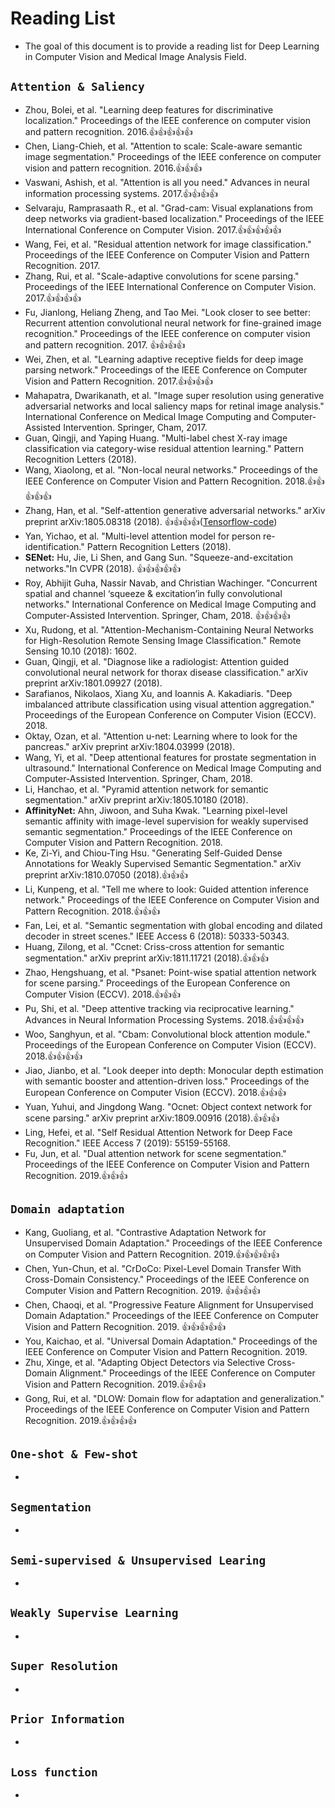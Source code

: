 # Reading List
* The goal of this document is to provide a reading list for Deep Learning in Computer Vision and Medical Image Analysis Field.

## `Attention & Saliency`
* Zhou, Bolei, et al. "Learning deep features for discriminative localization." Proceedings of the IEEE conference on computer vision and pattern recognition. 2016.👍👍👍👍👍
* Chen, Liang-Chieh, et al. "Attention to scale: Scale-aware semantic image segmentation." Proceedings of the IEEE conference on computer vision and pattern recognition. 2016.👍👍👍
* Vaswani, Ashish, et al. "Attention is all you need." Advances in neural information processing systems. 2017.👍👍👍👍
* Selvaraju, Ramprasaath R., et al. "Grad-cam: Visual explanations from deep networks via gradient-based localization." Proceedings of the IEEE International Conference on Computer Vision. 2017.👍👍👍👍👍
* Wang, Fei, et al. "Residual attention network for image classification." Proceedings of the IEEE Conference on Computer Vision and Pattern Recognition. 2017.
* Zhang, Rui, et al. "Scale-adaptive convolutions for scene parsing." Proceedings of the IEEE International Conference on Computer Vision. 2017.👍👍👍👍
* Fu, Jianlong, Heliang Zheng, and Tao Mei. "Look closer to see better: Recurrent attention convolutional neural network for fine-grained image recognition." Proceedings of the IEEE conference on computer vision and pattern recognition. 2017. 👍👍👍👍
* Wei, Zhen, et al. "Learning adaptive receptive fields for deep image parsing network." Proceedings of the IEEE Conference on Computer Vision and Pattern Recognition. 2017.👍👍👍👍
* Mahapatra, Dwarikanath, et al. "Image super resolution using generative adversarial networks and local saliency maps for retinal image analysis." International Conference on Medical Image Computing and Computer-Assisted Intervention. Springer, Cham, 2017.
* Guan, Qingji, and Yaping Huang. "Multi-label chest X-ray image classification via category-wise residual attention learning." Pattern Recognition Letters (2018).
* Wang, Xiaolong, et al. "Non-local neural networks." Proceedings of the IEEE Conference on Computer Vision and Pattern Recognition. 2018.👍👍👍👍👍
* Zhang, Han, et al. "Self-attention generative adversarial networks." arXiv preprint arXiv:1805.08318 (2018). 👍👍👍👍([Tensorflow-code](https://github.com/taki0112/Self-Attention-GAN-Tensorflow))
* Yan, Yichao, et al. "Multi-level attention model for person re-identification." Pattern Recognition Letters (2018). 
* **SENet:** Hu, Jie, Li Shen, and Gang Sun. "Squeeze-and-excitation networks."In CVPR (2018). 👍👍👍👍👍
* Roy, Abhijit Guha, Nassir Navab, and Christian Wachinger. "Concurrent spatial and channel ‘squeeze & excitation’in fully convolutional networks." International Conference on Medical Image Computing and Computer-Assisted Intervention. Springer, Cham, 2018. 👍👍👍👍
* Xu, Rudong, et al. "Attention-Mechanism-Containing Neural Networks for High-Resolution Remote Sensing Image Classification." Remote Sensing 10.10 (2018): 1602.
* Guan, Qingji, et al. "Diagnose like a radiologist: Attention guided convolutional neural network for thorax disease classification." arXiv preprint arXiv:1801.09927 (2018).
* Sarafianos, Nikolaos, Xiang Xu, and Ioannis A. Kakadiaris. "Deep imbalanced attribute classification using visual attention aggregation." Proceedings of the European Conference on Computer Vision (ECCV). 2018.
* Oktay, Ozan, et al. "Attention u-net: Learning where to look for the pancreas." arXiv preprint arXiv:1804.03999 (2018).
* Wang, Yi, et al. "Deep attentional features for prostate segmentation in ultrasound." International Conference on Medical Image Computing and Computer-Assisted Intervention. Springer, Cham, 2018.
* Li, Hanchao, et al. "Pyramid attention network for semantic segmentation." arXiv preprint arXiv:1805.10180 (2018).
* **AffinityNet:** Ahn, Jiwoon, and Suha Kwak. "Learning pixel-level semantic affinity with image-level supervision for weakly supervised semantic segmentation." Proceedings of the IEEE Conference on Computer Vision and Pattern Recognition. 2018.
* Ke, Zi-Yi, and Chiou-Ting Hsu. "Generating Self-Guided Dense Annotations for Weakly Supervised Semantic Segmentation." arXiv preprint arXiv:1810.07050 (2018).👍👍👍
* Li, Kunpeng, et al. "Tell me where to look: Guided attention inference network." Proceedings of the IEEE Conference on Computer Vision and Pattern Recognition. 2018.👍👍👍
* Fan, Lei, et al. "Semantic segmentation with global encoding and dilated decoder in street scenes." IEEE Access 6 (2018): 50333-50343.
* Huang, Zilong, et al. "Ccnet: Criss-cross attention for semantic segmentation." arXiv preprint arXiv:1811.11721 (2018).👍👍👍
* Zhao, Hengshuang, et al. "Psanet: Point-wise spatial attention network for scene parsing." Proceedings of the European Conference on Computer Vision (ECCV). 2018.👍👍👍
* Pu, Shi, et al. "Deep attentive tracking via reciprocative learning." Advances in Neural Information Processing Systems. 2018.👍👍👍👍
* Woo, Sanghyun, et al. "Cbam: Convolutional block attention module." Proceedings of the European Conference on Computer Vision (ECCV). 2018.👍👍👍👍
* Jiao, Jianbo, et al. "Look deeper into depth: Monocular depth estimation with semantic booster and attention-driven loss." Proceedings of the European Conference on Computer Vision (ECCV). 2018.👍👍👍
* Yuan, Yuhui, and Jingdong Wang. "Ocnet: Object context network for scene parsing." arXiv preprint arXiv:1809.00916 (2018).👍👍👍
* Ling, Hefei, et al. "Self Residual Attention Network for Deep Face Recognition." IEEE Access 7 (2019): 55159-55168.
* Fu, Jun, et al. "Dual attention network for scene segmentation." Proceedings of the IEEE Conference on Computer Vision and Pattern Recognition. 2019.👍👍👍

## `Domain adaptation`
* Kang, Guoliang, et al. "Contrastive Adaptation Network for Unsupervised Domain Adaptation." Proceedings of the IEEE Conference on Computer Vision and Pattern Recognition. 2019.👍👍👍👍👍
* Chen, Yun-Chun, et al. "CrDoCo: Pixel-Level Domain Transfer With Cross-Domain Consistency." Proceedings of the IEEE Conference on Computer Vision and Pattern Recognition. 2019. 👍👍👍👍
* Chen, Chaoqi, et al. "Progressive Feature Alignment for Unsupervised Domain Adaptation." Proceedings of the IEEE Conference on Computer Vision and Pattern Recognition. 2019. 👍👍👍👍👍
* You, Kaichao, et al. "Universal Domain Adaptation." Proceedings of the IEEE Conference on Computer Vision and Pattern Recognition. 2019.
* Zhu, Xinge, et al. "Adapting Object Detectors via Selective Cross-Domain Alignment." Proceedings of the IEEE Conference on Computer Vision and Pattern Recognition. 2019.👍👍👍
* Gong, Rui, et al. "DLOW: Domain flow for adaptation and generalization." Proceedings of the IEEE Conference on Computer Vision and Pattern Recognition. 2019.👍👍👍👍

## `One-shot & Few-shot`
* 

## `Segmentation`
* 

## `Semi-supervised & Unsupervised Learing`
* 

## `Weakly Supervise Learning`
* 

## `Super Resolution`
* 

## `Prior Information`
* 

## `Loss function`
* 
